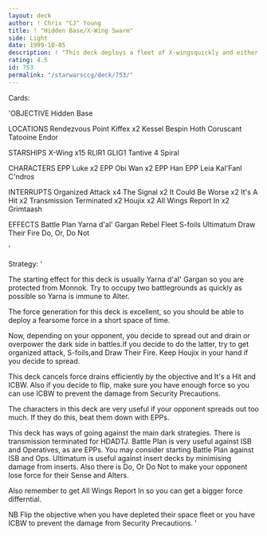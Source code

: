 ```yaml
---
layout: deck
author: ! Chris "CJ" Young
title: ! "Hidden Base/X-Wing Swarm"
side: Light
date: 1999-10-05
description: ! "This deck deploys a fleet of X-wingsquickly and either outdrains oroverpowers the opponent in battles, towin the game."
rating: 4.5
id: 753
permalink: "/starwarsccg/deck/753/"
---
```

Cards: 

'OBJECTIVE
Hidden Base

LOCATIONS
Rendezvous Point
Kiffex x2
Kessel
Bespin
Hoth
Coruscant
Tatooine
Endor

STARSHIPS
X-Wing x15
RLIR1
GLIG1
Tantive 4
Spiral

CHARACTERS
EPP Luke x2
EPP Obi Wan x2
EPP Han
EPP Leia
Kal'Fanl C'ndros

INTERRUPTS
Organized Attack x4
The Signal x2
It Could Be Worse x2
It's A Hit x2
Transmission Terminated x2
Houjix x2
All Wings Report In x2
Grimtaash

EFFECTS
Battle Plan
Yarna d'al' Gargan
Rebel Fleet
S-foils
Ultimatum
Draw Their Fire
Do, Or, Do Not

'

Strategy: '

The starting effect for this deck is usually
Yarna d'al' Gargan so you are protected from
Monnok. Try to occupy two battlegrounds as
quickly as possible so Yarna is immune to Alter.

The force generation for this deck is excellent,
so you should be able to deploy a fearsome force
in a short space of time.

Now, depending on your opponent, you decide to
spread out and drain or overpower the dark side
in battles.If you decide to do the latter, try
to get organized attack, S-foils,and Draw Their Fire.
Keep Houjix in your hand if you decide to spread.

This deck cancels force drains efficiently by
the objective and It's a Hit and ICBW. Also
if you decide to flip, make sure you have enough
force so you can use ICBW to prevent the damage
from Security Precautions.

The characters in this deck are very useful if your
opponent spreads out too much. If they do this,
beat them down with EPPs.

This deck has ways of going against the main dark
strategies. There is transmission terminated for
HDADTJ. Battle Plan is very useful against ISB and
Operatives, as are EPPs. You may consider starting
Battle Plan against ISB and Ops. Ultimatum is
useful against insert decks by minimising damage from
inserts. Also there is Do, Or Do Not to make your
opponent lose force for their Sense and Alters.

Also remember to get All Wings Report In so you
can get a bigger force differntial.

NB Flip the objective when you have depleted their
space fleet or you have ICBW to prevent the damage
from Security Precautions.   '
